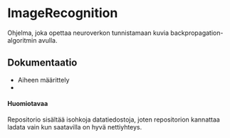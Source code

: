 # ImageRecognition

Ohjelma, joka opettaa neuroverkon tunnistamaan kuvia backpropagation-algoritmin avulla.

## Dokumentaatio

 - Aiheen määrittely
 - 
 
#### Huomiotavaa

Repositorio sisältää isohkoja datatiedostoja, joten repositorion kannattaa ladata vain kun saatavilla on hyvä nettiyhteys.
